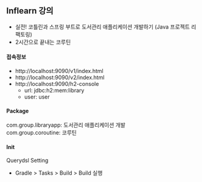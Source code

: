 ## Inflearn 강의 
- 실전! 코틀린과 스프링 부트로 도서관리 애플리케이션 개발하기 (Java 프로젝트 리팩토링)
- 2시간으로 끝내는 코루틴

#### 접속정보
- http://localhost:9090/v1/index.html
- http://localhost:9090/v2/index.html
- http://localhost:9090/h2-console
  - url: jdbc:h2:mem:library
  - user: user

#### Package
com.group.libraryapp: 도서관리 애플리케이션 개발     
com.group.coroutine: 코루틴

#### Init
Querydsl Setting
- Gradle > Tasks > Build > Build 실행